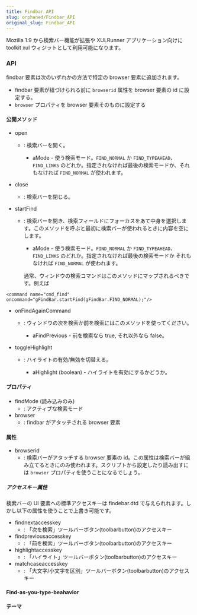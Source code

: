 ```yaml
---
title: Findbar API
slug: orphaned/Findbar_API
original_slug: Findbar_API
---
```

Mozilla 1.9 から検索バー機能が拡張や XULRunner アプリケーション向けに toolkit xul ウィジットとして利用可能になります。

### API

findbar 要素は次のいずれかの方法で特定の browser 要素に追加されます。

- findbar 要素が紐づけられる前に `browserid` 属性を browser 要素の id に設定する。
- `browser` プロパティを browser 要素そのものに設定する

#### 公開メソッド

- open

  - : 検索バーを開く。

    - aMode - 使う検索モード。`FIND_NORMAL` か `FIND_TYPEAHEAD`、`FIND_LINKS` のどれか。指定されなければ最後の検索モードか、それもなければ `FIND_NORMAL` が使われます。

- close
  - : 検索バーを閉じる。
- startFind
  - : 検索バーを開き、検索フィールドにフォーカスをあて中身を選択します。このメソッドを呼ぶと最初に検索バーが使われるときに内容を空にします。

    - aMode - 使う検索モード。`FIND_NORMAL` か `FIND_TYPEAHEAD`、`FIND_LINKS` のどれか。指定されなければ最後の検索モードか それもなければ `FIND_NORMAL` が使われます。

    通常、ウィンドウの検索コマンドはこのメソッドにマップされるべきです。例えば

```
<command name="cmd_find" oncommand="gFindBar.startFind(gFindBar.FIND_NORMAL);"/>
```

- onFindAgainCommand

  - : ウィンドウの次を検索か前を検索にはこのメソッドを使ってください。

    - aFindPrevious - 前を検索なら true, それ以外なら false。

<!---->

- toggleHighlight

  - : ハイライトの有効/無効を切替える。

    - aHighlight (boolean) - ハイライトを有効にするかどうか。

#### プロパティ

- findMode (読み込みのみ)
  - : アクティブな検索モード
- browser
  - : findbar がアタッチされる browser 要素

#### 属性

- browserid
  - : 検索バーがアタッチする browser 要素の id。この属性は検索バーが組み立てるときにのみ使われます。スクリプトから設定したり読み出すには `browser` プロパティを使うことになるでしょう。

##### アクセスキー属性

検索バーの UI 要素への標準アクセスキーは findebar.dtd で与えられれます。しかし以下の属性を使うことで上書き可能です。

- findnextaccesskey
  - : 「次を検索」ツールバーボタン(toolbarbutton)のアクセスキー
- findpreviousaccesskey
  - : 「前を検索」ツールバーボタン(toolbarbutton)のアクセスキー
- highlightaccesskey
  - : 「ハイライト」ツールバーボタン(toolbarbutton)のアクセスキー
- matchcaseaccesskey
  - : 「大文字/小文字を区別」ツールバーボタン(toolbarbutton)のアクセスキー

#### Find-as-you-type-beahavior

#### テーマ
